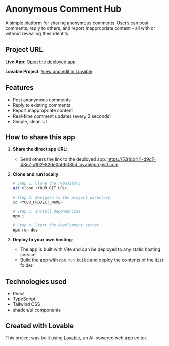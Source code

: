 
# Anonymous Comment Hub

A simple platform for sharing anonymous comments. Users can post comments, reply to others, and report inappropriate content - all with or without revealing their identity.

## Project URL

**Live App**: [Open the deployed app](https://531db411-d9c7-43e7-a102-826e0b06085d.lovableproject.com)

**Lovable Project**: [View and edit in Lovable](https://lovable.dev/projects/531db411-d9c7-43e7-a102-826e0b06085d)

## Features

- Post anonymous comments
- Reply to existing comments
- Report inappropriate content
- Real-time comment updates (every 3 seconds)
- Simple, clean UI

## How to share this app

1. **Share the direct app URL**:
   - Send others the link to the deployed app: https://531db411-d9c7-43e7-a102-826e0b06085d.lovableproject.com

2. **Clone and run locally**:
   ```sh
   # Step 1: Clone the repository
   git clone <YOUR_GIT_URL>
   
   # Step 2: Navigate to the project directory
   cd <YOUR_PROJECT_NAME>
   
   # Step 3: Install dependencies
   npm i
   
   # Step 4: Start the development server
   npm run dev
   ```

3. **Deploy to your own hosting**:
   - The app is built with Vite and can be deployed to any static hosting service
   - Build the app with `npm run build` and deploy the contents of the `dist` folder

## Technologies used

- React
- TypeScript
- Tailwind CSS
- shadcn/ui components

## Created with Lovable

This project was built using [Lovable](https://lovable.dev), an AI-powered web app editor.
